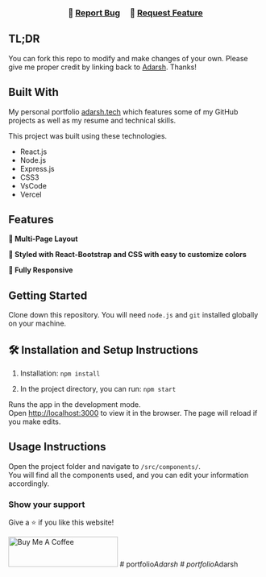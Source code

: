 


<h3 align="center">
    🔹
    <a href="https://github.com/adsrivastav/Portfolio/issues">Report Bug</a> &nbsp; &nbsp;
    🔹
    <a href="https://github.com/adsrivastav/Portfolio/issues">Request Feature</a>
</h3>

## TL;DR

You can fork this repo to modify and make changes of your own. Please give me proper credit by linking back to [Adarsh](https://github.com/adsrivastav/Portfolio). Thanks!

## Built With

My personal portfolio <a href="https://adarshportfolioo.netlify.app/" target="_blank">adarsh.tech</a> which features some of my GitHub projects as well as my resume and technical skills.<br/>

This project was built using these technologies.

- React.js
- Node.js
- Express.js
- CSS3
- VsCode
- Vercel

## Features

**📖 Multi-Page Layout**

**🎨 Styled with React-Bootstrap and CSS with easy to customize colors**

**📱 Fully Responsive**

## Getting Started

Clone down this repository. You will need `node.js` and `git` installed globally on your machine.

## 🛠 Installation and Setup Instructions

1. Installation: `npm install`

2. In the project directory, you can run: `npm start`

Runs the app in the development mode.\
Open [http://localhost:3000](http://localhost:3000) to view it in the browser.
The page will reload if you make edits.

## Usage Instructions

Open the project folder and navigate to `/src/components/`. <br/>
You will find all the components used, and you can edit your information accordingly.

### Show your support

Give a ⭐ if you like this website!

<a href="https://www.buymeacoffee.com/adsrivastav" target="_blank"><img src="https://cdn.buymeacoffee.com/buttons/v2/default-violet.png" alt="Buy Me A Coffee" height= "60px" width= "217px" ></a>
#   p o r t f o l i o _ A d a r s h 
 
 #   p o r t f o l i o _ A d a r s h 
 
 
